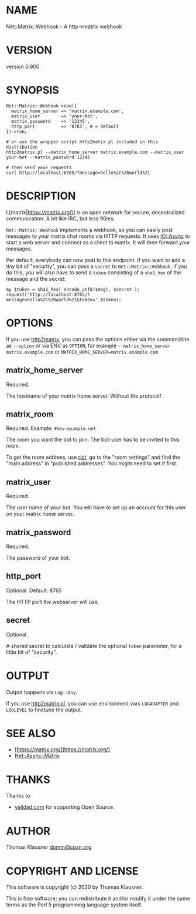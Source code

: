 # NAME

Net::Matrix::Webhook - A http->matrix webhook

# VERSION

version 0.900

# SYNOPSIS

    Net::Matrix::Webhook->new({
      matrix_home_server => 'matrix.example.com',
      matrix_user        => 'your-bot',
      matrix_password    => '12345',
      http_port          => '8765', # = default
    })->run;

    # or use the wrapper script http2matix.pl included in this distribution
    http2matrix.pl --matrix_home_server matrix.example.com --matrix_user your-bot --matrix_password 12345

    # Then send your requests
    curl http://localhost:8765/?message=hello%2C%20world%21

# DESCRIPTION

L\[matrix|https://matrix.org/\] is an open network for secure, decentralized communication. A bit like IRC, but less 90ies.

`Net::Matrix::Webhook` implements a webhook, so you can easily post messages to your matrix chat rooms via HTTP requests. It uses [IO::Async](https://metacpan.org/pod/IO::Async) to start a web server and connect as a client to matrix. It will then forward your messages.

Per default, everybody can now post to this endpoint. If you want to add a tiny bit of "security", you can pass a `secret` to `Net::Matrix::Webhook`. If you do this, you will also have to send a `token` consisting of a `sha1_hex` of the message and the secret:

    my $token = sha1_hex( encode_utf8($msg), $secret );
    request('http://localhost:8765/?message=hello%2C%20world%21&token='.$token);

# OPTIONS

If you use [http2matrix](https://metacpan.org/pod/http2matrix), you can pass the options either via the commandline as `--option` or via ENV as `OPTION`, for example `--matrix_home_server matrix.example.com` or `MATRIX_HOME_SERVER=matrix.example.com`

## matrix\_home\_server

Required.

The hostname of your matrix home server. Without the protocol!

## matrix\_room

Required. Example: `#dev:example.net`

The room you want the bot to join. The bot-user has to be invited to this room.

To get the room address, use [riot](https://metacpan.org/pod/riot), go to the "room settings" and find the "main address" in "published addresses". You might need to set it first.

## matrix\_user

Required.

The user name of your bot. You will have to set up an account for this user on your matrix home server.

## matrix\_password

Required.

The password of your bot.

## http\_port

Optional. Default: 8765

The HTTP port the webserver will use.

## secret

Optional.

A shared secret to calculate / validate the optional `token` parameter, for a little bit of "security".

# OUTPUT

Output happens via `Log::Any`.

If you use [http2matrix.pl](https://metacpan.org/pod/http2matrix.pl), you can use  environment vars `LOGADAPTER` and `LOGLEVEL` to finetune the output.

# SEE ALSO

- [https://matrix.org/](https://matrix.org/)
- [Net::Async::Matrix](https://metacpan.org/pod/Net::Async::Matrix)

# THANKS

Thanks to

- [validad.com](https://www.validad.com/) for supporting Open Source.

# AUTHOR

Thomas Klausner <domm@cpan.org>

# COPYRIGHT AND LICENSE

This software is copyright (c) 2020 by Thomas Klausner.

This is free software; you can redistribute it and/or modify it under
the same terms as the Perl 5 programming language system itself.
